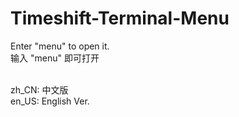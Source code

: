 # Timeshift-Terminal-Menu
Enter "menu" to open it.<br>
输入 "menu" 即可打开<br><br>

zh_CN: 中文版<br>
en_US: English Ver.<br>
